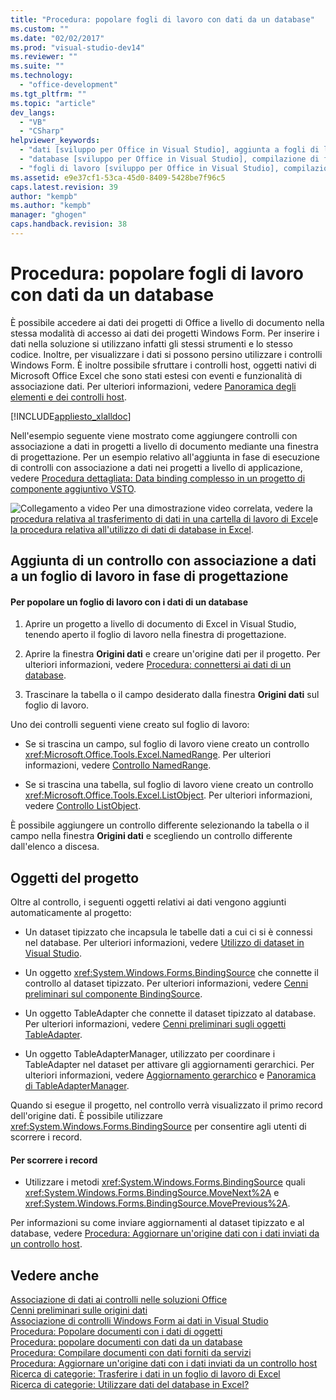 ```yaml
---
title: "Procedura: popolare fogli di lavoro con dati da un database"
ms.custom: ""
ms.date: "02/02/2017"
ms.prod: "visual-studio-dev14"
ms.reviewer: ""
ms.suite: ""
ms.technology: 
  - "office-development"
ms.tgt_pltfrm: ""
ms.topic: "article"
dev_langs: 
  - "VB"
  - "CSharp"
helpviewer_keywords: 
  - "dati [sviluppo per Office in Visual Studio], aggiunta a fogli di lavoro"
  - "database [sviluppo per Office in Visual Studio], compilazione di fogli di lavoro"
  - "fogli di lavoro [sviluppo per Office in Visual Studio], compilazione"
ms.assetid: e9e37cf1-53ca-45d0-8409-5428be7f96c5
caps.latest.revision: 39
author: "kempb"
ms.author: "kempb"
manager: "ghogen"
caps.handback.revision: 38
---
```

# Procedura: popolare fogli di lavoro con dati da un database
  È possibile accedere ai dati dei progetti di Office a livello di documento nella stessa modalità di accesso ai dati dei progetti Windows Form.  Per inserire i dati nella soluzione si utilizzano infatti gli stessi strumenti e lo stesso codice. Inoltre, per visualizzare i dati si possono persino utilizzare i controlli Windows Form.  È inoltre possibile sfruttare i controlli host, oggetti nativi di Microsoft Office Excel che sono stati estesi con eventi e funzionalità di associazione dati.  Per ulteriori informazioni, vedere [Panoramica degli elementi e dei controlli host](../vsto/host-items-and-host-controls-overview.md).  
  
 [!INCLUDE[appliesto_xlalldoc](../vsto/includes/appliesto-xlalldoc-md.md)]  
  
 Nell'esempio seguente viene mostrato come aggiungere controlli con associazione a dati in progetti a livello di documento mediante una finestra di progettazione.  Per un esempio relativo all'aggiunta in fase di esecuzione di controlli con associazione a dati nei progetti a livello di applicazione, vedere [Procedura dettagliata: Data binding complesso in un progetto di componente aggiuntivo VSTO](../vsto/walkthrough-complex-data-binding-in-vsto-add-in-project.md).  
  
 ![Collegamento a video](../vsto/media/playvideo.png "Collegamento a video") Per una dimostrazione video correlata, vedere la [procedura relativa al trasferimento di dati in una cartella di lavoro di Excel](http://go.microsoft.com/fwlink/?LinkID=130277)e [la procedura relativa all'utilizzo di dati di database in Excel](http://go.microsoft.com/fwlink/?LinkID=130287).  
  
## Aggiunta di un controllo con associazione a dati a un foglio di lavoro in fase di progettazione  
  
#### Per popolare un foglio di lavoro con i dati di un database  
  
1.  Aprire un progetto a livello di documento di Excel in Visual Studio, tenendo aperto il foglio di lavoro nella finestra di progettazione.  
  
2.  Aprire la finestra **Origini dati** e creare un'origine dati per il progetto.  Per ulteriori informazioni, vedere [Procedura: connettersi ai dati di un database](~/data-tools/how-to-connect-to-data-in-a-database.md).  
  
3.  Trascinare la tabella o il campo desiderato dalla finestra **Origini dati** sul foglio di lavoro.  
  
 Uno dei controlli seguenti viene creato sul foglio di lavoro:  
  
-   Se si trascina un campo, sul foglio di lavoro viene creato un controllo <xref:Microsoft.Office.Tools.Excel.NamedRange>.  Per ulteriori informazioni, vedere [Controllo NamedRange](../vsto/namedrange-control.md).  
  
-   Se si trascina una tabella, sul foglio di lavoro viene creato un controllo <xref:Microsoft.Office.Tools.Excel.ListObject>.  Per ulteriori informazioni, vedere [Controllo ListObject](../vsto/listobject-control.md).  
  
 È possibile aggiungere un controllo differente selezionando la tabella o il campo nella finestra **Origini dati** e scegliendo un controllo differente dall'elenco a discesa.  
  
## Oggetti del progetto  
 Oltre al controllo, i seguenti oggetti relativi ai dati vengono aggiunti automaticamente al progetto:  
  
-   Un dataset tipizzato che incapsula le tabelle dati a cui ci si è connessi nel database.  Per ulteriori informazioni, vedere [Utilizzo di dataset in Visual Studio](../data-tools/dataset-tools-in-visual-studio.md).  
  
-   Un oggetto <xref:System.Windows.Forms.BindingSource> che connette il controllo al dataset tipizzato.  Per ulteriori informazioni, vedere [Cenni preliminari sul componente BindingSource](http://msdn.microsoft.com/library/be838caf-fcb0-4b68-827f-58b2c04b747f).  
  
-   Un oggetto TableAdapter che connette il dataset tipizzato al database.  Per ulteriori informazioni, vedere [Cenni preliminari sugli oggetti TableAdapter](/visual-studio/data-tools/tableadapter-overview).  
  
-   Un oggetto TableAdapterManager, utilizzato per coordinare i TableAdapter nel dataset per attivare gli aggiornamenti gerarchici.  Per ulteriori informazioni, vedere [Aggiornamento gerarchico](../data-tools/hierarchical-update.md) e [Panoramica di TableAdapterManager](http://msdn.microsoft.com/library/33076d42-6b41-491a-ac11-6c6339aea650).  
  
 Quando si esegue il progetto, nel controllo verrà visualizzato il primo record dell'origine dati.  È possibile utilizzare <xref:System.Windows.Forms.BindingSource> per consentire agli utenti di scorrere i record.  
  
#### Per scorrere i record  
  
-   Utilizzare i metodi <xref:System.Windows.Forms.BindingSource> quali <xref:System.Windows.Forms.BindingSource.MoveNext%2A> e <xref:System.Windows.Forms.BindingSource.MovePrevious%2A>.  
  
 Per informazioni su come inviare aggiornamenti al dataset tipizzato e al database, vedere [Procedura: Aggiornare un'origine dati con i dati inviati da un controllo host](../vsto/how-to-update-a-data-source-with-data-from-a-host-control.md).  
  
## Vedere anche  
 [Associazione di dati ai controlli nelle soluzioni Office](../vsto/binding-data-to-controls-in-office-solutions.md)   
 [Cenni preliminari sulle origini dati](../data-tools/add-new-data-sources.md)   
 [Associazione di controlli Windows Form ai dati in Visual Studio](../Topic/Binding%20Windows%20Forms%20controls%20to%20data%20in%20Visual%20Studio.md)   
 [Procedura: Popolare documenti con i dati di oggetti](../vsto/how-to-populate-documents-with-data-from-objects.md)   
 [Procedura: popolare documenti con dati da un database](../vsto/how-to-populate-documents-with-data-from-a-database.md)   
 [Procedura: Compilare documenti con dati forniti da servizi](../vsto/how-to-populate-documents-with-data-from-services.md)   
 [Procedura: Aggiornare un'origine dati con i dati inviati da un controllo host](../vsto/how-to-update-a-data-source-with-data-from-a-host-control.md)   
 [Ricerca di categorie: Trasferire i dati in un foglio di lavoro di Excel](http://go.microsoft.com/fwlink/?LinkID=130277)   
 [Ricerca di categorie: Utilizzare dati del database in Excel?](http://go.microsoft.com/fwlink/?LinkID=130287)  
  
  